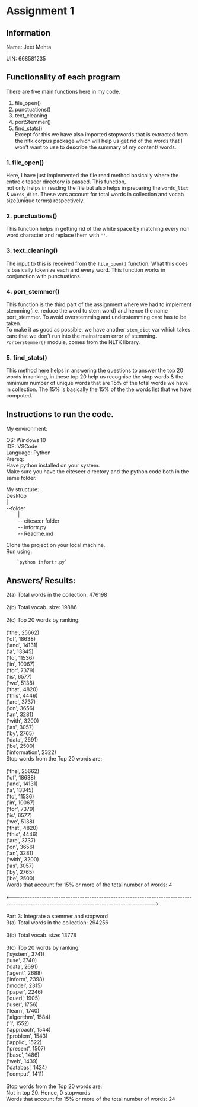 # Assignment 1
## Information
Name: Jeet Mehta

UIN: 668581235

## Functionality of each program

There are five main functions here in my code. 
1. file_open()
2. punctuations()
3. text_cleaning
4. portStemmer()
5. find_stats() <br />
Except for this we have also imported stopwords that is extracted from the nltk.corpus package which will help us get rid of the 
words that I won't want to use to describe the summary of my content/ words. 

### 1. file_open()

Here, I have just implemented the file read method basically where the entire citeseer directory is passed. This function,      
not only helps in reading the file but also helps in preparing the `words_list` & `words_dict`. These vars account for
total words in collection and vocab size(unique terms) respectively.

### 2. punctuations()

This function helps in getting rid of the white space by matching every non word character and replace them with `''`.

### 3. text_cleaning()

The input to this is received from the `file_open()` function. What this does is basically tokenize each and every
word. This function works in conjunction with punctuations. 

### 4. port_stemmer()

This function is the third part of the assignment where we had to implement stemming(i.e. reduce the word to stem word)
and hence the name port_stemmer. To avoid overstemming and understemming care has to be taken. <br />
To make it as good as possible, we have another `stem_dict` var which takes care that we don't run into the mainstream error
of stemming. <br />
`PorterStemmer()` module, comes from the NLTK library. 

### 5. find_stats()

This method here helps in answering the questions to answer the top 20 words in ranking, in these top 20 help us recognise
the stop words & the minimum number of unique words that are 15% of the total words we have in collection. 
The 15% is basically the 15% of the the words list that we have computed.

## Instructions to run the code.

My environment:

OS: Windows 10 <br />
IDE: VSCode <br />
Language: Python <br />
Prereq: <br />
Have python installed on your system. <br />
Make sure you have the citeseer directory and the python code both in the same folder.

My structure: <br />
        Desktop <br />
        |       <br />
        --folder <br />
&nbsp; &nbsp; &nbsp; &nbsp;         | <br />
&nbsp; &nbsp; &nbsp; &nbsp;                -- citeseer folder <br />
&nbsp; &nbsp; &nbsp; &nbsp;                -- infortr.py <br />
&nbsp; &nbsp; &nbsp; &nbsp;                -- Readme.md <br />

Clone the project on your local machine. <br />
Run using:

        `python infortr.py`

## Answers/ Results:

2(a) Total words in the collection:  476198 <br /><br />
2(b) Total vocab. size:  19886 <br /><br />
2(c) Top 20 words by ranking: <br /><br />
('the', 25662) <br />
('of', 18638) <br />
('and', 14131) <br />
('a', 13345) <br />
('to', 11536) <br />
('in', 10067) <br />
('for', 7379) <br />
('is', 6577)<br />
('we', 5138)<br />
('that', 4820)<br />
('this', 4446)<br />
('are', 3737)<br />
('on', 3656)<br />
('an', 3281)<br />
('with', 3200)<br />
('as', 3057)<br />
('by', 2765)<br />
('data', 2691)<br />
('be', 2500)<br />
('information', 2322)<br />
Stop words from the Top 20 words are:<br /><br />
('the', 25662)<br />
('of', 18638)<br />
('and', 14131)<br />
('a', 13345)<br />
('to', 11536)<br />
('in', 10067)<br />
('for', 7379)<br />
('is', 6577)<br />
('we', 5138)<br />
('that', 4820)<br />
('this', 4446)<br />
('are', 3737)<br />
('on', 3656)<br />
('an', 3281)<br />
('with', 3200)<br />
('as', 3057)<br />
('by', 2765)<br />
('be', 2500)<br />
Words that account for 15% or more of the total number of words:  4<br /><br />
<----------------------------------------------------------------------------------------------------------------------------------------><br /><br />
Part 3: Integrate a stemmer and stopword<br />
3(a) Total words in the collection:  294256<br /><br />
3(b) Total vocab. size:  13778<br /><br />
3(c) Top 20 words by ranking:<br />
('system', 3741)<br />
('use', 3740)<br />
('data', 2691)<br />
('agent', 2688)<br />
('inform', 2398)<br />
('model', 2315)<br />
('paper', 2246)<br />
('queri', 1905)<br />
('user', 1756)<br />
('learn', 1740)<br />
('algorithm', 1584)<br />
('1', 1552)<br />
('approach', 1544)<br />
('problem', 1543)<br />
('applic', 1522)<br />
('present', 1507)<br />
('base', 1486)<br />
('web', 1439)<br />
('databas', 1424)<br />
('comput', 1411)<br /><br />
Stop words from the Top 20 words are:<br />
Not in top 20. Hence, 0 stopwords<br />
Words that account for 15% or more of the total number of words:  24<br />